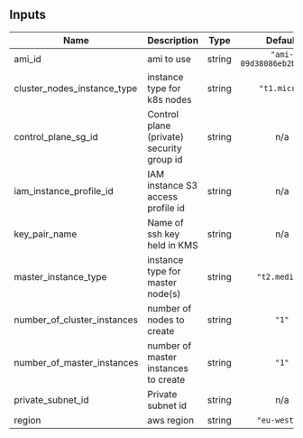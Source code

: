 ## Inputs

| Name | Description | Type | Default | Required |
|------|-------------|:----:|:-----:|:-----:|
| ami\_id | ami to use | string | `"ami-09d38086eb2b23925"` | no |
| cluster\_nodes\_instance\_type | instance type for k8s nodes | string | `"t1.micro"` | no |
| control\_plane\_sg\_id | Control plane (private) security group id | string | n/a | yes |
| iam\_instance\_profile\_id | IAM instance S3 access profile id | string | n/a | yes |
| key\_pair\_name | Name of ssh key held in KMS | string | n/a | yes |
| master\_instance\_type | instance type for master node(s) | string | `"t2.medium"` | no |
| number\_of\_cluster\_instances | number of nodes to create | string | `"1"` | no |
| number\_of\_master\_instances | number of master instances to create | string | `"1"` | no |
| private\_subnet\_id | Private subnet id | string | n/a | yes |
| region | aws region | string | `"eu-west-1"` | no |

